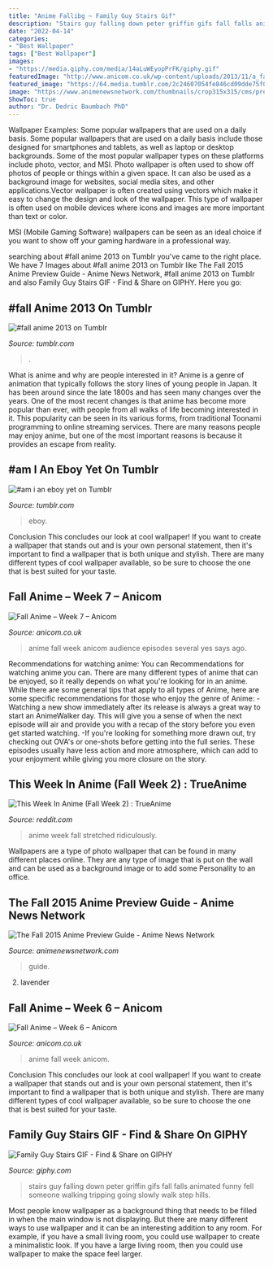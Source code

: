 ```yaml
---
title: "Anime Fallibg ~ Family Guy Stairs Gif"
description: "Stairs guy falling down peter griffin gifs fall falls animated funny fell someone walking tripping going slowly walk step hills"
date: "2022-04-14"
categories:
- "Best Wallpaper"
tags: ["Best Wallpaper"]
images:
- "https://media.giphy.com/media/14aLuWEyopPrFK/giphy.gif"
featuredImage: "http://www.anicom.co.uk/wp-content/uploads/2013/11/a_fall06_gd3.jpg"
featured_image: "https://64.media.tumblr.com/2c24607054fe846cd09dde75f0fc47e6/b983b5744cb44e53-d9/s500x750/52a5e598278adf41f6b4b171666637c1f2fd7f49.jpg"
image: "https://www.animenewsnetwork.com/thumbnails/crop315x315/cms/preview-guide/93233/big005.jpg"
ShowToc: true
author: "Dr. Dedric Baumbach PhD"
---
```



Wallpaper Examples: Some popular wallpapers that are used on a daily basis.
Some popular wallpapers that are used on a daily basis include those designed for smartphones and tablets, as well as laptop or desktop backgrounds. Some of the most popular wallpaper types on these platforms include photo, vector, and MSI. 
Photo wallpaper is often used to show off photos of people or things within a given space. It can also be used as a background image for websites, social media sites, and other applications.Vector wallpaper is often created using vectors which make it easy to change the design and look of the wallpaper. This type of wallpaper is often used on mobile devices where icons and images are more important than text or color. 

MSI (Mobile Gaming Software) wallpapers can be seen as an ideal choice if you want to show off your gaming hardware in a professional way.

	

		
searching about #fall anime 2013 on Tumblr you've came to the right place. We have 7 Images about #fall anime 2013 on Tumblr like The Fall 2015 Anime Preview Guide - Anime News Network, #fall anime 2013 on Tumblr and also Family Guy Stairs GIF - Find &amp; Share on GIPHY. Here you go:
		
    
## #fall Anime 2013 On Tumblr

<img loading=lazy src="https://64.media.tumblr.com/e438ca6eaa01daed9b03a152290c70b5/tumblr_muuo9tnaUm1qg15fbo5_540.png" onerror="this.onerror=null;this.src='https://tse1.mm.bing.net/th?id=OIP.-v-jodTbMXNgAxC96fNuzAHaEJ&amp;pid=15.1';" alt="#fall anime 2013 on Tumblr">

_Source: tumblr.com_

>. 

	

What is anime and why are people interested in it?
Anime is a genre of animation that typically follows the story lines of young people in Japan. It has been around since the late 1800s and has seen many changes over the years. One of the most recent changes is that anime has become more popular than ever, with people from all walks of life becoming interested in it. This popularity can be seen in its various forms, from traditional Toonami programming to online streaming services. There are many reasons people may enjoy anime, but one of the most important reasons is because it provides an escape from reality.

    
## #am I An Eboy Yet On Tumblr

<img loading=lazy src="https://64.media.tumblr.com/2c24607054fe846cd09dde75f0fc47e6/b983b5744cb44e53-d9/s500x750/52a5e598278adf41f6b4b171666637c1f2fd7f49.jpg" onerror="this.onerror=null;this.src='https://tse3.mm.bing.net/th?id=OIP.XF79kJMUQlm58cpumHC7VwHaFj&amp;pid=15.1';" alt="#am i an eboy yet on Tumblr">

_Source: tumblr.com_

>eboy. 

	

Conclusion
This concludes our look at cool wallpaper! If you want to create a wallpaper that stands out and is your own personal statement, then it's important to find a wallpaper that is both unique and stylish. There are many different types of cool wallpaper available, so be sure to choose the one that is best suited for your taste.

    
## Fall Anime – Week 7 – Anicom

<img loading=lazy src="http://www.anicom.co.uk/wp-content/uploads/2013/11/a_fall07_gd5.jpg" onerror="this.onerror=null;this.src='https://tse2.mm.bing.net/th?id=OIP.S6rRIofevvb5mSTvIjBMQwHaEL&amp;pid=15.1';" alt="Fall Anime – Week 7 – Anicom">

_Source: anicom.co.uk_

>anime fall week anicom audience episodes several yes says ago. 

	

Recommendations for watching anime: You can
Recommendations for watching anime you can. There are many different types of anime that can be enjoyed, so it really depends on what you're looking for in an anime. While there are some general tips that apply to all types of Anime, here are some specific recommendations for those who enjoy the genre of Anime: 
-Watching a new show immediately after its release is always a great way to start an AnimeWalker day. This will give you a sense of when the next episode will air and provide you with a recap of the story before you even get started watching. 
-If you're looking for something more drawn out, try checking out OVA's or one-shots before getting into the full series. These episodes usually have less action and more atmosphere, which can add to your enjoyment while giving you more closure on the story.

    
## This Week In Anime (Fall Week 2) : TrueAnime

<img loading=lazy src="http://i.imgur.com/y7zkysS.png" onerror="this.onerror=null;this.src='https://tse1.mm.bing.net/th?id=OIP.14AzP8jV4-HVwxkfIzbIyAHaEK&amp;pid=15.1';" alt="This Week In Anime (Fall Week 2) : TrueAnime">

_Source: reddit.com_

>anime week fall stretched ridiculously. 

	



Wallpapers are a type of photo wallpaper that can be found in many different places online. They are any type of image that is put on the wall and can be used as a background image or to add some Personality to an office.

    
## The Fall 2015 Anime Preview Guide - Anime News Network

<img loading=lazy src="https://www.animenewsnetwork.com/thumbnails/crop315x315/cms/preview-guide/93233/big005.jpg" onerror="this.onerror=null;this.src='https://tse1.mm.bing.net/th?id=OIP.vLaE9pM5wwO5owfx-VJVAgAAAA&amp;pid=15.1';" alt="The Fall 2015 Anime Preview Guide - Anime News Network">

_Source: animenewsnetwork.com_

>guide. 

	

2. lavender 

    
## Fall Anime – Week 6 – Anicom

<img loading=lazy src="http://www.anicom.co.uk/wp-content/uploads/2013/11/a_fall06_gd3.jpg" onerror="this.onerror=null;this.src='https://tse1.mm.bing.net/th?id=OIP.YvERNWEM2YgtQPWDZFoj6QHaEL&amp;pid=15.1';" alt="Fall Anime – Week 6 – Anicom">

_Source: anicom.co.uk_

>anime fall week anicom. 

	

Conclusion
This concludes our look at cool wallpaper! If you want to create a wallpaper that stands out and is your own personal statement, then it's important to find a wallpaper that is both unique and stylish. There are many different types of cool wallpaper available, so be sure to choose the one that is best suited for your taste.

    
## Family Guy Stairs GIF - Find &amp; Share On GIPHY

<img loading=lazy src="https://media.giphy.com/media/14aLuWEyopPrFK/giphy.gif" onerror="this.onerror=null;this.src='https://tse1.mm.bing.net/th?id=OIP._JfUr3ejt-7c4BzSrtk1AwHaEF&amp;pid=15.1';" alt="Family Guy Stairs GIF - Find &amp; Share on GIPHY">

_Source: giphy.com_

>stairs guy falling down peter griffin gifs fall falls animated funny fell someone walking tripping going slowly walk step hills. 

	

Most people know wallpaper as a background thing that needs to be filled in when the main window is not displaying. But there are many different ways to use wallpaper and it can be an interesting addition to any room. For example, if you have a small living room, you could use wallpaper to create a minimalistic look. If you have a large living room, then you could use wallpaper to make the space feel larger.

